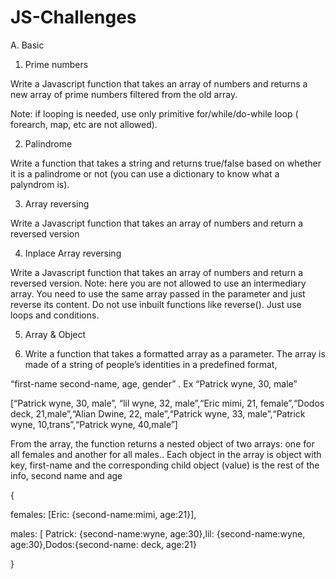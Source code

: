 # JS-Challenges

A. Basic

1. Prime numbers

Write a Javascript function that takes an array of numbers and returns a new array of prime numbers filtered from the old array.

Note: if looping is needed, use only primitive for/while/do-while loop ( forearch, map, etc are not allowed).

2. Palindrome

Write a function that takes a string and returns true/false based on whether it is a palindrome or not (you can use a dictionary to know what a palyndrom is).

3. Array reversing

Write a Javascript function that takes an array of numbers and return a reversed version

4. Inplace Array reversing

Write a Javascript function that takes an array of numbers and return a reversed version. Note: here you are not allowed to use an intermediary array. You need to use the same array passed in the parameter and just reverse its content. Do not use inbuilt functions like reverse(). Just use loops and conditions.

5. Array & Object

1. Write a function that takes a formatted array as a parameter. The array is made of a string of people’s identities in a predefined format,

“first-name second-name, age, gender” . Ex “Patrick wyne, 30, male”

[“Patrick wyne, 30, male”, “lil wyne, 32, male”,“Eric mimi, 21, female”,“Dodos deck, 21,male”,“Alian Dwine, 22, male”,“Patrick wyne, 33, male”,“Patrick wyne, 10,trans”,“Patrick wyne, 40,male”]

From the array, the function returns a nested object of two arrays: one for all females and another for all males.. Each object in the array is object with key, first-name and the corresponding child object (value) is the rest of the info, second name and age

{

females: [Eric: {second-name:mimi, age:21}],

males: [ Patrick: {second-name:wyne, age:30},lil: {second-name:wyne, age:30},Dodos:{second-name: deck, age:21}

}